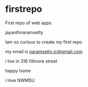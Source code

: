 # firstrepo
First repo of web apps

jayanthnaramsetty

Iam so curious to create my first repo

my email is naramsetty.jc@gmail.com

i live in 316 fillmore street

happy home

i love NWMSU